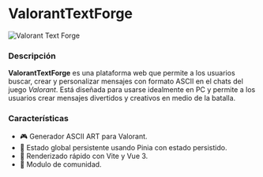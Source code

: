 # ValorantTextForge
![Valorant Text Forge](https://experienciasreserve.nyc3.cdn.digitaloceanspaces.com/text-forge.png)
### Descripción

**ValorantTextForge** es una plataforma web que permite a los usuarios buscar, crear y personalizar mensajes con formato ASCII en el chats del juego *Valorant*. Está diseñada para usarse idealmente en PC y permite a los usuarios crear mensajes divertidos y creativos en medio de la batalla.

### Características

- 🎮 Generador ASCII ART para Valorant.
- 🔧 Estado global persistente usando Pinia con estado persistido.
- 🚀 Renderizado rápido con Vite y Vue 3.
- 🎨 Modulo de comunidad.
